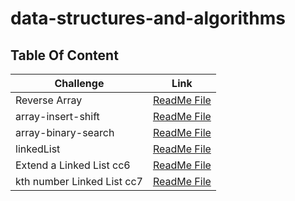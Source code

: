 # data-structures-and-algorithms

## Table Of Content


|  Challenge                          | Link                                                               |
|-------------------------------------|--------------------------------------------------------------------|
| Reverse Array                       | [ReadMe File](./challenge1/README.md)                              |
| array-insert-shift                  | [ReadMe File](./challenge2/README.md)                              |
| array-binary-search                 | [ReadMe File](./challenge3/README.md)                              |
| linkedList                          | [ReadMe File](./challenge5/app/src/main/java/README.md)            |
| Extend a Linked List cc6            | [ReadMe File](./challenge6/app/src/main/java/challenge6/README.md) |
| kth number Linked List cc7          | [ReadMe File](./challenge7/app/src/main/java/challenge7/README.md) |


